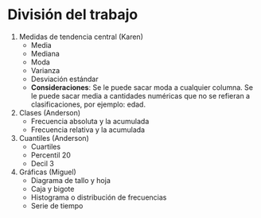# División del trabajo
1. Medidas de tendencia central (Karen)
	+ Media
	+ Mediana
	+ Moda
	+ Varianza
	+ Desviación estándar
	+ **Consideraciones**: Se le puede sacar moda a cualquier columna. Se le puede sacar media a cantidades numéricas que no se refieran a clasificaciones, por ejemplo: edad.
2. Clases (Anderson)
	+ Frecuencia absoluta y la acumulada
	+ Frecuencia relativa y la acumulada
3. Cuantiles (Anderson)
	+ Cuartiles
	+ Percentil 20
	+ Decil 3 
4. Gráficas (Miguel)
	+ Diagrama de tallo y hoja
	+ Caja y bigote
	+ Histograma o distribución de frecuencias
	+ Serie de tiempo
